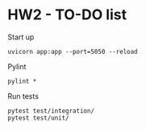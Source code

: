 #  HW2 - TO-DO list

Start up

```commandline
uvicorn app:app --port=5050 --reload
```

Pylint

```commandline
pylint *
```

Run tests

```commandline
pytest test/integration/
pytest test/unit/
```
